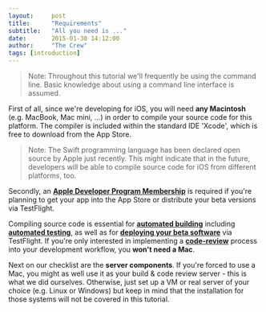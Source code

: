 ```yaml
---
layout:     post
title:      "Requirements"
subtitle:	"All you need is ..."
date:       2015-01-30 14:12:00
author:     "The Crew"
tags: [introduction]
---
```


> Note: Throughout this tutorial we'll frequently be using the command line. Basic knowledge about using a command line interface is assumed.
	
First of all, since we're developing for iOS, you will need **any Macintosh** (e.g. MacBook, Mac mini, ...) in order to compile your source code for this platform. The compiler is included within the standard IDE 'Xcode', which is free to download from the App Store.

> Note: The Swift programming language has been declared open source by Apple just recently. This might indicate that in the future, developers will be able to compile source code for iOS from different platforms, too.

Secondly, an [**Apple Developer Program Membership**](https://developer.apple.com/programs/) is required if you're planning to get your app into the App Store or distribute your beta versions via TestFlight.

Compiling source code is essential for [**automated building**](http://ciforios.github.io/continuous-integration/) including [**automated testing**](http://ciforios.github.io/2015/01/24/testing/), as well as for [**deploying your beta software**](http://ciforios.github.io/continuous-delivery/) via TestFlight. If you're only interested in implementing a [**code-review**](http://ciforios.github.io/code-review/) process into your development workflow, you **won't need a Mac**.

Next on our checklist are the **server components**. If you're forced to use a Mac, you might as well use it as your build & code review server - this is what we did ourselves. Otherwise, just set up a VM or real server of your choice (e.g. Linux or Windows) but keep in mind that the installation for those systems will not be covered in this tutorial.